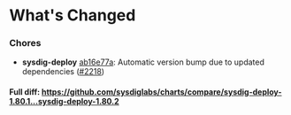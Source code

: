 # What's Changed

### Chores
- **sysdig-deploy** [ab16e77a](https://github.com/sysdiglabs/charts/commit/ab16e77aab9ba0175f84c1b49e4f37f7bdd0e854): Automatic version bump due to updated dependencies ([#2218](https://github.com/sysdiglabs/charts/issues/2218))
#### Full diff: https://github.com/sysdiglabs/charts/compare/sysdig-deploy-1.80.1...sysdig-deploy-1.80.2
